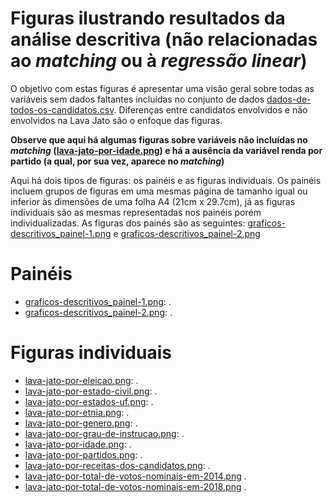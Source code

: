 # Figuras ilustrando resultados da análise descritiva (não relacionadas ao *matching* ou à *regressão linear*)

O objetivo com estas figuras é apresentar uma visão geral sobre todas as variáveis sem dados faltantes incluídas no conjunto de dados [dados-de-todos-os-candidatos.csv](https://github.com/ahcm-linux/Lava-Jato_Analise-de-dados/blob/main/dados-Lava-Jato/dados-de-todos-os-candidatos.csv). Diferenças entre candidatos envolvidos e não envolvidos na Lava Jato são o enfoque das figuras.

**Observe que aqui há algumas figuras sobre variáveis não incluídas no *matching* ([lava-jato-por-idade.png](https://github.com/ahcm-linux/Lava-Jato_Analise-de-dados/blob/main/resultados-da-analise-dos-dados-da-Lava-Jato/Figuras/lava-jato-por-idade.png)) e há a ausência da variável renda por partido (a qual, por sua vez, aparece no *matching*)**

Aqui há dois tipos de figuras: os painéis e as figuras individuais. Os painéis incluem grupos de figuras em uma mesmas página de tamanho igual ou inferior às dimensões de uma folha A4 (21cm x 29.7cm), já as figuras individuais são as mesmas representadas nos painéis porém individualizadas. As figuras dos painés são as seguintes: [graficos-descritivos_painel-1.png](https://github.com/ahcm-linux/Lava-Jato_Analise-de-dados/blob/main/resultados-da-analise-dos-dados-da-Lava-Jato/Figuras/graficos-descritivos_painel-1.png) e [graficos-descritivos_painel-2.png](https://github.com/ahcm-linux/Lava-Jato_Analise-de-dados/blob/main/resultados-da-analise-dos-dados-da-Lava-Jato/Figuras/graficos-descritivos_painel-2.png)

# Painéis

* [graficos-descritivos_painel-1.png](https://github.com/ahcm-linux/Lava-Jato_Analise-de-dados/blob/main/resultados-da-analise-dos-dados-da-Lava-Jato/Figuras/graficos-descritivos_painel-1.png): .
* [graficos-descritivos_painel-2.png](https://github.com/ahcm-linux/Lava-Jato_Analise-de-dados/blob/main/resultados-da-analise-dos-dados-da-Lava-Jato/Figuras/graficos-descritivos_painel-2.png): .

# Figuras individuais

* [lava-jato-por-eleicao.png](https://github.com/ahcm-linux/Lava-Jato_Analise-de-dados/blob/main/resultados-da-analise-dos-dados-da-Lava-Jato/Figuras/lava-jato-por-eleicao.png): .
* [lava-jato-por-estado-civil.png](https://github.com/ahcm-linux/Lava-Jato_Analise-de-dados/blob/main/resultados-da-analise-dos-dados-da-Lava-Jato/Figuras/lava-jato-por-estado-civil.png): .
* [lava-jato-por-estados-uf.png](https://github.com/ahcm-linux/Lava-Jato_Analise-de-dados/blob/main/resultados-da-analise-dos-dados-da-Lava-Jato/Figuras/lava-jato-por-estados-uf.png): .
* [lava-jato-por-etnia.png](https://github.com/ahcm-linux/Lava-Jato_Analise-de-dados/blob/main/resultados-da-analise-dos-dados-da-Lava-Jato/Figuras/lava-jato-por-etnia.png): .
* [lava-jato-por-genero.png](https://github.com/ahcm-linux/Lava-Jato_Analise-de-dados/blob/main/resultados-da-analise-dos-dados-da-Lava-Jato/Figuras/lava-jato-por-genero.png): .
* [lava-jato-por-grau-de-instrucao.png](https://github.com/ahcm-linux/Lava-Jato_Analise-de-dados/blob/main/resultados-da-analise-dos-dados-da-Lava-Jato/Figuras/lava-jato-por-grau-de-instrucao.png): .
* [lava-jato-por-idade.png](https://github.com/ahcm-linux/Lava-Jato_Analise-de-dados/blob/main/resultados-da-analise-dos-dados-da-Lava-Jato/Figuras/lava-jato-por-idade.png): .
* [lava-jato-por-partidos.png](https://github.com/ahcm-linux/Lava-Jato_Analise-de-dados/blob/main/resultados-da-analise-dos-dados-da-Lava-Jato/Figuras/lava-jato-por-partidos.png): .
* [lava-jato-por-receitas-dos-candidatos.png](https://github.com/ahcm-linux/Lava-Jato_Analise-de-dados/blob/main/resultados-da-analise-dos-dados-da-Lava-Jato/Figuras/lava-jato-por-receitas-dos-candidatos.png): .
* [lava-jato-por-total-de-votos-nominais-em-2014.png](https://github.com/ahcm-linux/Lava-Jato_Analise-de-dados/blob/main/resultados-da-analise-dos-dados-da-Lava-Jato/Figuras/lava-jato-por-total-de-votos-nominais-em-2014.png) .
* [lava-jato-por-total-de-votos-nominais-em-2018.png](https://github.com/ahcm-linux/Lava-Jato_Analise-de-dados/blob/main/resultados-da-analise-dos-dados-da-Lava-Jato/Figuras/lava-jato-por-total-de-votos-nominais-em-2018.png) .
